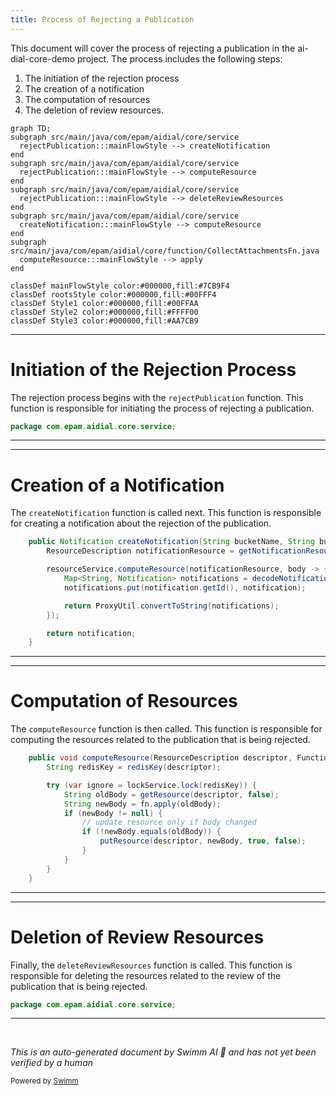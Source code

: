 ```yaml
---
title: Process of Rejecting a Publication
---
```

This document will cover the process of rejecting a publication in the ai-dial-core-demo project. The process includes the following steps:

1. The initiation of the rejection process
2. The creation of a notification
3. The computation of resources
4. The deletion of review resources.

```mermaid
graph TD;
subgraph src/main/java/com/epam/aidial/core/service
  rejectPublication:::mainFlowStyle --> createNotification
end
subgraph src/main/java/com/epam/aidial/core/service
  rejectPublication:::mainFlowStyle --> computeResource
end
subgraph src/main/java/com/epam/aidial/core/service
  rejectPublication:::mainFlowStyle --> deleteReviewResources
end
subgraph src/main/java/com/epam/aidial/core/service
  createNotification:::mainFlowStyle --> computeResource
end
subgraph src/main/java/com/epam/aidial/core/function/CollectAttachmentsFn.java
  computeResource:::mainFlowStyle --> apply
end

classDef mainFlowStyle color:#000000,fill:#7CB9F4
classDef rootsStyle color:#000000,fill:#00FFF4
classDef Style1 color:#000000,fill:#00FFAA
classDef Style2 color:#000000,fill:#FFFF00
classDef Style3 color:#000000,fill:#AA7CB9
```

<SwmSnippet path="/src/main/java/com/epam/aidial/core/service/PublicationService.java" line="1">

---

# Initiation of the Rejection Process

The rejection process begins with the `rejectPublication` function. This function is responsible for initiating the process of rejecting a publication.

```java
package com.epam.aidial.core.service;
```

---

</SwmSnippet>

<SwmSnippet path="/src/main/java/com/epam/aidial/core/service/NotificationService.java" line="34">

---

# Creation of a Notification

The `createNotification` function is called next. This function is responsible for creating a notification about the rejection of the publication.

```java
    public Notification createNotification(String bucketName, String bucketLocation, Notification notification) {
        ResourceDescription notificationResource = getNotificationResource(bucketName, bucketLocation);

        resourceService.computeResource(notificationResource, body -> {
            Map<String, Notification> notifications = decodeNotifications(body);
            notifications.put(notification.getId(), notification);

            return ProxyUtil.convertToString(notifications);
        });

        return notification;
    }
```

---

</SwmSnippet>

<SwmSnippet path="/src/main/java/com/epam/aidial/core/service/ResourceService.java" line="270">

---

# Computation of Resources

The `computeResource` function is then called. This function is responsible for computing the resources related to the publication that is being rejected.

```java
    public void computeResource(ResourceDescription descriptor, Function<String, String> fn) {
        String redisKey = redisKey(descriptor);

        try (var ignore = lockService.lock(redisKey)) {
            String oldBody = getResource(descriptor, false);
            String newBody = fn.apply(oldBody);
            if (newBody != null) {
                // update resource only if body changed
                if (!newBody.equals(oldBody)) {
                    putResource(descriptor, newBody, true, false);
                }
            }
        }
    }
```

---

</SwmSnippet>

<SwmSnippet path="/src/main/java/com/epam/aidial/core/service/PublicationService.java" line="1">

---

# Deletion of Review Resources

Finally, the `deleteReviewResources` function is called. This function is responsible for deleting the resources related to the review of the publication that is being rejected.

```java
package com.epam.aidial.core.service;
```

---

</SwmSnippet>

&nbsp;

*This is an auto-generated document by Swimm AI 🌊 and has not yet been verified by a human*

<SwmMeta version="3.0.0" repo-id="Z2l0aHViJTNBJTNBYWktZGlhbC1jb3JlLWRlbW8lM0ElM0FTd2ltbS1EZW1v" repo-name="ai-dial-core-demo" doc-type="flows"><sup>Powered by [Swimm](/)</sup></SwmMeta>
